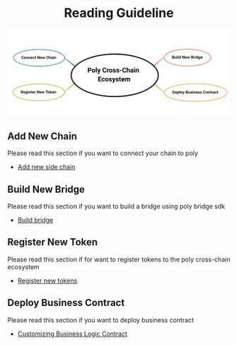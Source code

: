 <h1 align="center">Reading Guideline</h1>

<div align=center><img src="resources/reading_guideline.png" alt=""/></div>

## Add New Chain
Please read this section if you want to connect your chain to poly
- [Add new side chain](new_chain/readme.md)

## Build New Bridge 
Please read this section if you want to build a bridge using poly bridge sdk
- [Build bridge](new_product/integrate_bridge/bridge.md)

## Register New Token
Please read this section if for want to register tokens to the poly cross-chain ecosystem
- [Register new tokens](new_product/integrate_tokens/tokens.md)

## Deploy Business Contract

Please read this section if you want to deploy business contract

- [Customizing Business Logic Contract](new_product/integrate_contracts/contracts.md)

